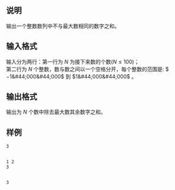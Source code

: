 <h2>说明</h2>

输出一个整数数列中不与最大数相同的数字之和。
<h2>输入格式</h2>

输入分为两行：第一行为 $N$ 为接下来数的个数($N≤100$)；<br>第二行为 $N$ 个整数，数与数之间以一个空格分开，每个整数的范围是: $−1&#44;000&#44;000$ 到 $1&#44;000&#44;000$ 。

<h2>输出格式</h2>

输出为 $N$ 个数中除去最大数其余数字之和。

<h2>样例</h2>
<pre><code class="language-input1">3
1 2 3</code></pre><pre><code class="language-output1">3</code></pre>

